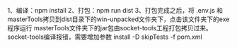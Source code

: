 1、编译：npm install
2、打包：npm run dist
3、打包完成之后，将 .env.js 和 masterTools拷贝到dist目录下的win-unpacked文件夹下，点击该文件夹下的exe程序运行
masterTools文件夹下的jar包由socket-tools工程打包拷贝过来。
socket-tools编译报错，需要增加参数 install -D skipTests -f pom.xml